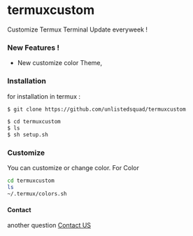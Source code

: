 # termuxcustom
Customize Termux Terminal
Update everyweek !

### New Features !

  - New customize color Theme,
  


### Installation

for installation in termux :

```sh
$ git clone https://github.com/unlistedsquad/termuxcustom
```

```sh
$ cd termuxcustom
$ ls
$ sh setup.sh
```

### Customize

You can customize or change color.
For Color
``` sh
cd termuxcustom
ls
~/.termux/colors.sh
```



#### Contact

another question [Contact US](mailto:unlistedsquad@protonmail.com)
